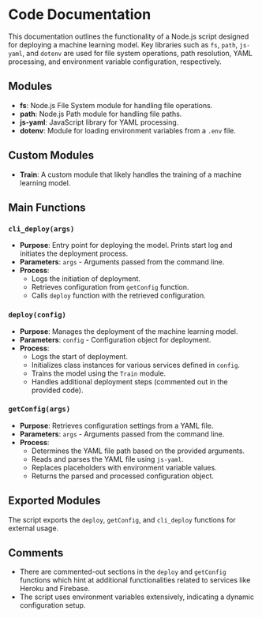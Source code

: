 # Code Documentation

This documentation outlines the functionality of a Node.js script designed for deploying a machine learning model. Key libraries such as `fs`, `path`, `js-yaml`, and `dotenv` are used for file system operations, path resolution, YAML processing, and environment variable configuration, respectively.

## Modules

- **fs**: Node.js File System module for handling file operations.
- **path**: Node.js Path module for handling file paths.
- **js-yaml**: JavaScript library for YAML processing.
- **dotenv**: Module for loading environment variables from a `.env` file.

## Custom Modules

- **Train**: A custom module that likely handles the training of a machine learning model.

## Main Functions

### `cli_deploy(args)`
- **Purpose**: Entry point for deploying the model. Prints start log and initiates the deployment process.
- **Parameters**: `args` - Arguments passed from the command line.
- **Process**:
  - Logs the initiation of deployment.
  - Retrieves configuration from `getConfig` function.
  - Calls `deploy` function with the retrieved configuration.

### `deploy(config)`
- **Purpose**: Manages the deployment of the machine learning model.
- **Parameters**: `config` - Configuration object for deployment.
- **Process**:
  - Logs the start of deployment.
  - Initializes class instances for various services defined in `config`.
  - Trains the model using the `Train` module.
  - Handles additional deployment steps (commented out in the provided code).

### `getConfig(args)`
- **Purpose**: Retrieves configuration settings from a YAML file.
- **Parameters**: `args` - Arguments passed from the command line.
- **Process**:
  - Determines the YAML file path based on the provided arguments.
  - Reads and parses the YAML file using `js-yaml`.
  - Replaces placeholders with environment variable values.
  - Returns the parsed and processed configuration object.

## Exported Modules

The script exports the `deploy`, `getConfig`, and `cli_deploy` functions for external usage.

## Comments

- There are commented-out sections in the `deploy` and `getConfig` functions which hint at additional functionalities related to services like Heroku and Firebase.
- The script uses environment variables extensively, indicating a dynamic configuration setup.

